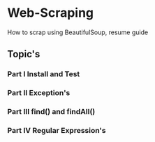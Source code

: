 # Web-Scraping

How to scrap using BeautifulSoup, resume guide

## Topic's

### Part I Install and Test
### Part II Exception's
### Part III find() and findAll()
### Part IV Regular Expression's